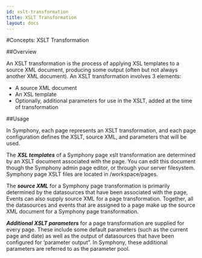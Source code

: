 ```yaml
---
id: xslt-transformation
title: XSLT Transformation
layout: docs
---
```


#Concepts: XSLT Transformation

##Overview

An XSLT transformation is the process of applying XSL templates to a source XML document, producing some output (often but not always another XML document).  An XSLT transformation involves 3 elements:

* A source XML document
* An XSL template
* Optionally, additional parameters for use in the XSLT, added at the time of transformation


##Usage

In Symphony, each page represents an XSLT transformation, and each page configuration defines the XSLT, source XML, and parameters that will be used. 

The ___XSL templates___ of a Symphony page xslt transformation are determined by an XSLT document associated with the page. You can edit this document though the Symphony admin page editor, or through your server filesystem. Symphony page XSLT files are located in /workspace/pages.

The ___source XML___ for a Symphony page transformation is primarily determined by the datasources that have been associated with the page,  Events can also supply source XML for a page transformation. Together, all the datasources and events that are assigned to a page make up the source XML document for a Symphony page transformation.

___Additional XSLT parameters___ for a page transformation are supplied for every page. These include some default parameters (such as the current page and date) as well as the output of datasources that have been configured for ‘parameter output”. In Symphony, these additional parameters are referred to as the parameter pool.